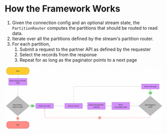 # How the Framework Works

1. Given the connection config and an optional stream state, the `PartitionRouter` computes the partitions that should be routed to read data.
2. Iterate over all the partitions defined by the stream's partition router.
3. For each partition,
   1. Submit a request to the partner API as defined by the requester
   2. Select the records from the response
   3. Repeat for as long as the paginator points to a next page

![connector-flow](../assets/connector-flow.png)
